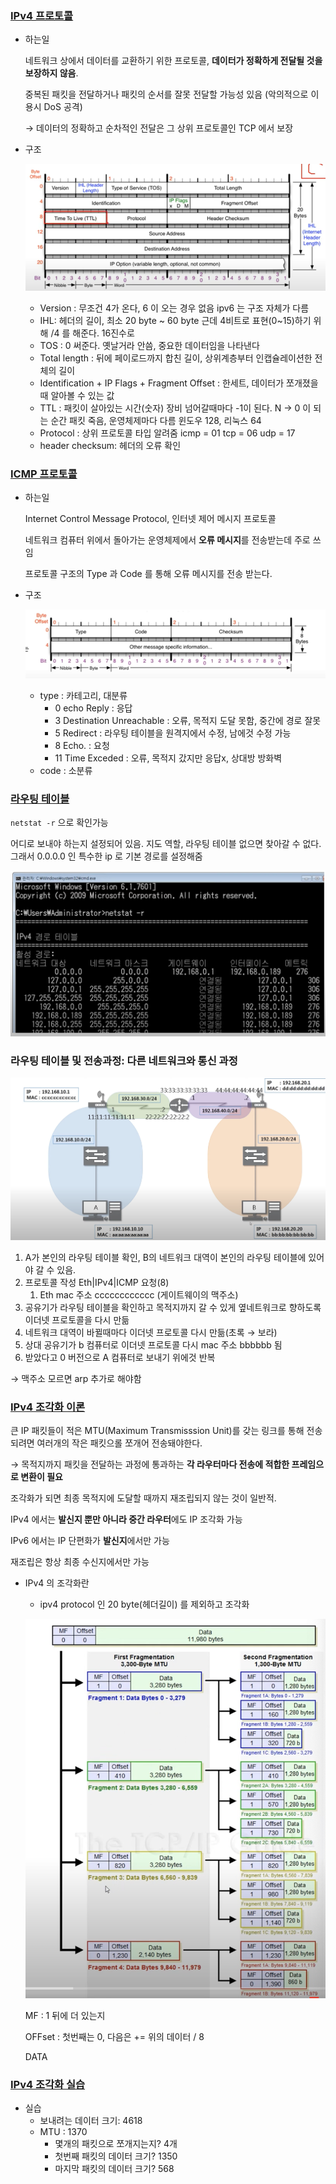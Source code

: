 ### [IPv4 프로토콜](https://youtu.be/_i8O_o2ozlE?list=PL0d8NnikouEWcF1jJueLdjRIC4HsUlULi)

- 하는일
    
    네트워크 상에서 데이터를 교환하기 위한 프로토콜, **데이터가 정확하게 전달될 것을 보장하지 않음**.
    
    중복된 패킷을 전달하거나 패킷의 순서를 잘못 전달할 가능성 있음 (악의적으로 이용시 DoS 공격)
    
    → 데이터의 정확하고 순차적인 전달은 그 상위 프로토콜인 TCP 에서 보장
    
- 구조
    
    ![Untitled](../img/Untitled.png)
    
    - Version : 무조건 4가 온다, 6 이 오는 경우 없음 ipv6 는 구조 자체가 다름
    - IHL: 헤더의 길이, 최소 20 byte ~ 60 byte 근데 4비트로 표현(0~15)하기 위해 /4 를 해준다. 16진수로
    - TOS : 0 써준다. 옛날거라 안씀, 중요한 데이터임을 나타낸다
    - Total length : 뒤에 페이로드까지 합친 길이, 상위계층부터 인캡슐레이션한 전체의 길이
    - Identification + IP Flags  + Fragment Offset : 한세트, 데이터가 쪼개졌을때 알아볼 수 있는 값
    - TTL : 패킷이 살아있는 시간(숫자) 장비 넘어갈때마다 -1이 된다. N → 0 이 되는 순간 패킷 죽음, 운영체제마다 다름 윈도우 128, 리눅스 64
    - Protocol : 상위 프로토콜 타입 알려줌 icmp = 01 tcp = 06 udp = 17
    - header checksum: 헤더의 오류 확인

### [ICMP 프로토콜](https://youtu.be/JaBCIUsFE74?list=PL0d8NnikouEWcF1jJueLdjRIC4HsUlULi)

- 하는일
    
    Internet Control Message Protocol, 인터넷 제어 메시지 프로토콜
    
    네트워크 컴퓨터 위에서 돌아가는 운영체제에서 **오류 메시지**를 전송받는데 주로 쓰임
    
    프로토콜 구조의 Type 과 Code 를 통해 오류 메시지를 전송 받는다.
    
- 구조
    
    ![Untitled](../img/%EC%8A%A4%ED%81%AC%EB%A6%B0%EC%83%B7%202023-06-14%20%EC%98%A4%ED%9B%84%204.20.13.png)
    
    - type : 카테고리, 대분류
        - 0 echo Reply : 응답
        - 3 Destination Unreachable : 오류, 목적지 도달 못함, 중간에 경로 잘못
        - 5 Redirect : 라우팅 테이블을 원격지에서 수정, 남에것 수정 가능
        - 8 Echo.  : 요청
        - 11 Time Exceded : 오류, 목적지 갔지만 응답x, 상대방 방화벽
    - code : 소분류


### [라우팅 테이블](https://youtu.be/CjnKNIyREHA?list=PL0d8NnikouEWcF1jJueLdjRIC4HsUlULi)

`netstat -r`   으로 확인가능

어디로 보내야 하는지 설정되어 있음. 지도 역할, 라우팅 테이블 없으면 찾아갈 수 없다. 그래서 0.0.0.0 인 특수한 ip 로 기본 경로를 설정해줌

![Untitled](../img/%EC%8A%A4%ED%81%AC%EB%A6%B0%EC%83%B7%202023-06-15%20%EC%98%A4%ED%9B%84%203.38.21.png)

### 라우팅 테이블 및 전송과정: 다른 네트워크와 통신 과정

![Untitled](../img/%EC%8A%A4%ED%81%AC%EB%A6%B0%EC%83%B7%202023-06-15%20%EC%98%A4%ED%9B%84%203.53.25.png)

1. A가 본인의 라우팅 테이블 확인, B의 네트워크 대역이 본인의 라우팅 테이블에 있어야 갈 수 있음.
2. 프로토콜 작성 Eth|IPv4|ICMP 요청(8) 
    1. Eth mac 주소 cccccccccccc (게이트웨이의 맥주소)
3. 공유기가 라우팅 테이블을 확인하고 목적지까지 갈 수 있게 옆네트워크로 향하도록 이더넷 프로토콜을 다시 만듦
4. 네트워크 대역이 바뀔때마다 이더넷 프로토콜 다시 만듦(초록 → 보라)
5. 상대 공유기가 b 컴퓨터로 이더넷 프로토콜 다시 mac 주소 bbbbbb 됨
6. 받았다고 0 버전으로 A 컴퓨터로 보내기 위에것 반복

→ 맥주소 모르면 arp 추가로 해야함


### [IPv4 조각화 이론](https://youtu.be/_AONcID7Sc8?list=PL0d8NnikouEWcF1jJueLdjRIC4HsUlULi)

큰 IP 패킷들이 적은 MTU(Maximum Transmisssion Unit)를 갖는 링크를 통해 전송되려면 여러개의 작은 패킷으롤 쪼개어 전송돼야한다.

→ 목적지까지 패킷을 전달하는 과정에 통과하는 **각 라우터마다 전송에 적합한 프레임으로 변환이 필요**

조각화가 되면 최종 목적지에 도달할 때까지 재조립되지 않는 것이 일반적. 

IPv4 에서는 **발신지 뿐만 아니라 중간 라우터**에도 IP 조각화 가능

IPv6 에서는 IP 단편화가 **발신지**에서만 가능

재조립은 항상 최종 수신지에서만 가능

- IPv4 의 조각화란
    - ipv4 protocol 인 20 byte(헤더길이) 를 제외하고 조각화
    
    ![Untitled](../img/%EC%8A%A4%ED%81%AC%EB%A6%B0%EC%83%B7%202023-06-15%20%EC%98%A4%ED%9B%84%205.17.56.png)
    
    MF : 1 뒤에 더 있는지
    
    OFFset : 첫번째는 0, 다음은 += 위의 데이터 / 8
    
    DATA
    


### [IPv4 조각화 실습](https://youtu.be/QKEL9aBgHtg?list=PL0d8NnikouEWcF1jJueLdjRIC4HsUlULi)

- 실습
    - 보내려는 데이터 크기: 4618
    - MTU : 1370
        - 몇개의 패킷으로 쪼개지는지? 4개
        - 첫번째 패킷의 데이터 크기? 1350
        - 마지막 패킷의 데이터 크기? 568